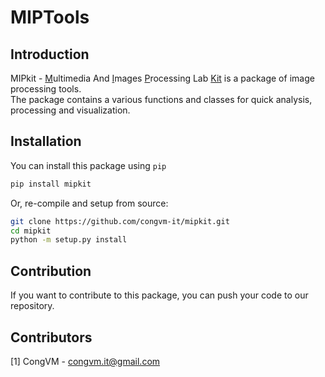 # MIPTools


## Introduction

MIPkit - <u>M</u>ultimedia And <u>I</u>mages <u>P</u>rocessing Lab <u>Kit</u> is a package of image processing tools.\
The package contains a various functions and classes for quick analysis, processing and visualization.

## Installation

You can install this package using `pip`

```sh
pip install mipkit
```

Or, re-compile and setup from source:

```sh
git clone https://github.com/congvm-it/mipkit.git
cd mipkit
python -m setup.py install
```

## Contribution

If you want to contribute to this package, you can push your code to our repository.

## Contributors

[1] CongVM - congvm.it@gmail.com